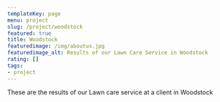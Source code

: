 ```yaml
---
templateKey: page
menu: project
slug: /project/woodstock
featured: true
title: Woodstock
featuredimage: /img/aboutus.jpg
featuredimage_alt: Results of our Lawn Care Service in Woodstock
rating: []
tags:
- project
---
```

These are the results of our Lawn care service at a client in Woodstock


